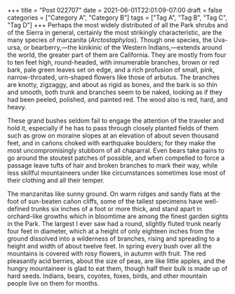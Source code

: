 +++
title = "Post 022707"
date = 2021-06-01T22:01:09-07:00
draft = false
categories = ["Category A", "Category B"]
tags = ["Tag A", "Tag B", "Tag C", "Tag D"]
+++
Perhaps the most widely distributed of all the Park shrubs and of the Sierra in general, certainly the most strikingly characteristic, are the many species of manzanita (_Arctostaphylos_). Though one species, the Uva-ursa, or bearberry,—the kinikinic of the Western Indians,—extends around the world, the greater part of them are California. They are mostly from four to ten feet high, round-headed, with innumerable branches, brown or red bark, pale green leaves set on edge, and a rich profusion of small, pink, narrow-throated, urn-shaped flowers like those of arbutus. The branches are knotty, zigzaggy, and about as rigid as bones, and the bark is so thin and smooth, both trunk and branches seem to be naked, looking as if they had been peeled, polished, and painted red. The wood also is red, hard, and heavy.

These grand bushes seldom fail to engage the attention of the traveler and hold it, especially if he has to pass through closely planted fields of them such as grow on moraine slopes at an elevation of about seven thousand feet, and in cañons choked with earthquake boulders; for they make the most uncompromisingly stubborn of all chaparral. Even bears take pains to go around the stoutest patches of possible, and when compelled to force a passage leave tufts of hair and broken branches to mark their way, while less skillful mountaineers under like circumstances sometimes lose most of their clothing and all their temper.

The manzanitas like sunny ground. On warm ridges and sandy flats at the foot of sun-beaten cañon cliffs, some of the tallest specimens have well-defined trunks six inches of a foot or more thick, and stand apart in orchard-like growths which in bloomtime are among the finest garden sights in the Park. The largest I ever saw had a round, slightly fluted trunk nearly four feet in diameter, which at a height of only eighteen inches from the ground dissolved into a wilderness of branches, rising and spreading to a height and width of about twelve feet. In spring every bush over all the mountains is covered with rosy flowers, in autumn with fruit. The red pleasantly acid berries, about the size of peas, are like little apples, and the hungry mountaineer is glad to eat them, though half their bulk is made up of hard seeds. Indians, bears, coyotes, foxes, birds, and other mountain people live on them for months.
